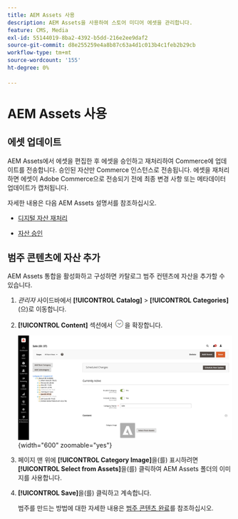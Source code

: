 ```yaml
---
title: AEM Assets 사용
description: AEM Assets을 사용하여 스토어 미디어 에셋을 관리합니다.
feature: CMS, Media
exl-id: 55144019-8ba2-4392-b5dd-216e2ee9daf2
source-git-commit: d8e255259e4a8b87c63a4d1c013b4c1feb2b29cb
workflow-type: tm+mt
source-wordcount: '155'
ht-degree: 0%

---
```


# AEM Assets 사용

<!--In ACAP-844, this topic was linked to from the Commerce Admin products images and videos when the Assets integration is enabled. If the URL to the topic changes, be sure to add a redirect.-->

## 에셋 업데이트

AEM Assets에서 에셋을 편집한 후 에셋을 승인하고 재처리하여 Commerce에 업데이트를 전송합니다. 승인된 자산만 Commerce 인스턴스로 전송됩니다. 에셋을 재처리하면 에셋이 Adobe Commerce으로 전송되기 전에 최종 변경 사항 또는 메타데이터 업데이트가 캡처됩니다.

자세한 내용은 다음 AEM Assets 설명서를 참조하십시오.

- [디지털 자산 재처리](https://experienceleague.adobe.com/ko/docs/experience-manager-cloud-service/content/assets/manage/reprocessing)

- [자산 승인](https://experienceleague.adobe.com/ko/docs/experience-manager-cloud-service/content/assets/dynamicmedia/dynamic-media-open-apis/approve-assets)

## 범주 콘텐츠에 자산 추가

AEM Assets 통합을 활성화하고 구성하면 카탈로그 범주 컨텐츠에 자산을 추가할 수 있습니다.

1. _관리자_ 사이드바에서 **[!UICONTROL Catalog]** > **[!UICONTROL Categories]**(으)로 이동합니다.

1. **[!UICONTROL Content]** 섹션에서 ![확장 선택기](../assets/icon-display-expand.png)을 확장합니다.

   ![범주 콘텐츠](./assets/aem-assets-manage-categories.png){width="600" zoomable="yes"}

1. 페이지 맨 위에 **[!UICONTROL Category Image]**&#x200B;을(를) 표시하려면 **[!UICONTROL Select from Assets]**&#x200B;을(를) 클릭하여 AEM Assets 폴더의 이미지를 사용합니다.

1. **[!UICONTROL Save]**&#x200B;을(를) 클릭하고 계속합니다.

   범주를 만드는 방법에 대한 자세한 내용은 [범주 콘텐츠 완료](../catalog/category-create.md#step-3-complete-the-category-content)를 참조하십시오.
